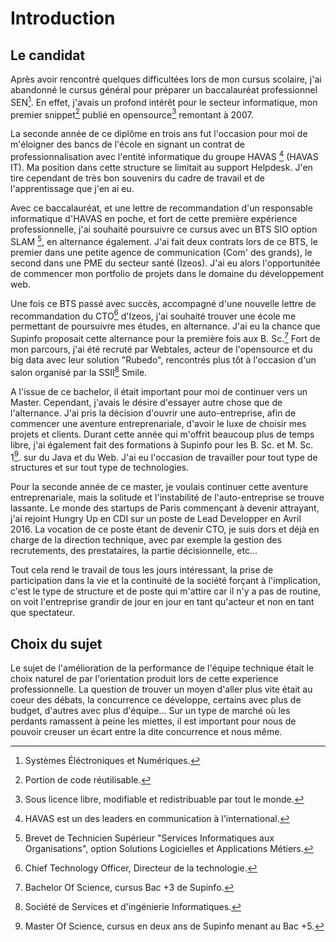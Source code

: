 
Introduction
============

## Le candidat

Après avoir rencontré quelques difficultées lors de mon cursus scolaire,
j'ai abandonné le cursus général pour préparer un baccalauréat
professionnel SEN[^sen]. 
En effet, j'avais un profond intérêt pour le secteur informatique,
mon premier snippet[^snippet] publié en opensource[^opensource] remontant à 2007. 

[^sen]: Systèmes Éléctroniques et Numériques.
[^snippet]: Portion de code réutilisable.
[^opensource]: Sous licence libre, modifiable et redistribuable par tout le monde.

La seconde année de ce diplôme en trois ans fut l'occasion pour moi de 
m'éloigner des bancs de l'école en signant un contrat de professionnalisation
avec l'entité informatique du groupe HAVAS [^havas] (HAVAS IT). Ma position
dans cette structure se limitait au support Helpdesk. J'en tire cependant
de très bon souvenirs du cadre de travail et de l'apprentissage que j'en
ai eu.

[^havas]: HAVAS est un des leaders en communication à l'international.

Avec ce baccalauréat, et une lettre de recommandation d'un responsable
informatique d'HAVAS en poche, et fort de cette première expérience
professionnelle, j'ai souhaité poursuivre ce cursus avec un BTS SIO
option SLAM [^sioslam], en alternance également. J'ai fait deux contrats
lors de ce BTS, le premier dans une petite agence de communication
(Com' des grands), le second dans une PME du secteur santé (Izeos).
J'ai eu alors l'opportunitée de commencer mon portfolio de projets
dans le domaine du développement web.


[^sioslam]: Brevet de Technicien Supérieur "Services Informatiques 
aux Organisations", option Solutions Logicielles et Applications Métiers.

Une fois ce BTS passé avec succès, accompagné d'une nouvelle lettre de
recommandation du CTO[^cto] d'Izeos, j'ai souhaité trouver une école me
permettant de poursuivre mes études, en alternance. J'ai eu la chance que
Supinfo proposait cette alternance pour la première fois aux B. Sc.[^B.Sc]
Fort de mon parcours, j'ai été recruté par Webtales, acteur de l'opensource
et du big data avec leur solution "Rubedo", rencontrés plus tôt à
l'occasion d'un salon organisé par la SSII[^ssii] Smile.

[^cto]: Chief Technology Officer, Directeur de la technologie.
[^B.Sc]: Bachelor Of Science, cursus Bac +3 de Supinfo.
[^ssii]: Société de Services et d'ingénierie Informatiques.

A l'issue de ce bachelor, il était important pour moi de continuer vers un Master.
Cependant, j'avais le désire d'essayer autre chose que de l'alternance.
J'ai pris la décision d'ouvrir une auto-entreprise, afin de commencer
une aventure entreprenariale, d'avoir le luxe de choisir mes projets et clients.
Durant cette année qui m'offrit beaucoup plus de temps libre, j'ai également fait
des formations à Supinfo pour les B. Sc. et M. Sc. 1[^M.Sc]. sur du Java et du Web.
J'ai eu l'occasion de travailler pour tout type de structures et sur tout type de technologies.

[^M.Sc]: Master Of Science, cursus en deux ans de Supinfo menant au Bac +5.

Pour la seconde année de ce master, je voulais continuer cette aventure
entreprenariale, mais la solitude et l'instabilité de l'auto-entreprise
se trouve lassante. Le monde des startups de Paris commençant à devenir
attrayant, j'ai rejoint Hungry Up en CDI sur un poste de Lead Developper
en Avril 2016. La vocation de ce poste étant de devenir CTO, je suis dors et
déjà en charge de la direction technique, avec par exemple la gestion
des recrutements, des prestataires, la partie décisionnelle, etc...

Tout cela rend le travail de tous les jours intéressant, la prise de 
participation dans la vie et la continuité de la société forçant à 
l'implication, c'est le type de structure et de poste qui m'attire car
il n'y a pas de routine, on voit l'entreprise grandir de jour en jour en
tant qu'acteur et non en tant que spectateur.

## Choix du sujet

Le sujet de l'amélioration de la performance de l'équipe technique était
le choix naturel de par l'orientation produit lors de cette experience 
professionnelle. La question de trouver un moyen d'aller plus vite était 
au coeur des débats, la concurrence ce développe, certains avec plus de
budget, d'autres avec plus d'équipe... Sur un type de marché où les
perdants ramassent à peine les miettes, il est important pour nous de
pouvoir creuser un écart entre la dite concurrence et nous même.